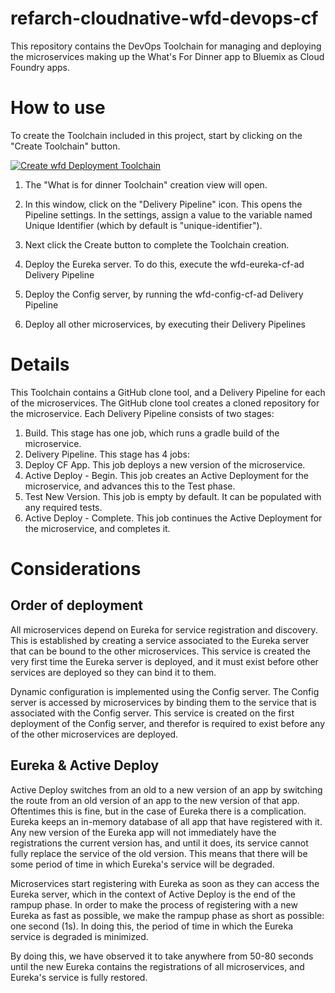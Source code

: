 # refarch-cloudnative-wfd-devops-cf

This repository contains the DevOps Toolchain for managing and deploying the microservices making up the What's For Dinner app to Bluemix as Cloud Foundry apps.

# How to use

To create the Toolchain included in this project, start by clicking on the "Create Toolchain" button.

[![Create wfd Deployment Toolchain](https://new-console.ng.bluemix.net/devops/graphics/create_toolchain_button.png)](https://new-console.ng.bluemix.net/devops/setup/deploy/?repository=https%3A//github.com/ibm-cloud-architecture/refarch-cloudnative-wfd-devops-cf)

1. The "What is for dinner Toolchain" creation view will open. 
2. In this window, click on the "Delivery Pipeline" icon. This opens the Pipeline settings. In the settings, assign a value to the variable named Unique Identifier (which by default is "unique-identifier").
3. Next click the Create button to complete the Toolchain creation.

4. Deploy the Eureka server. To do this, execute the wfd-eureka-cf-ad Delivery Pipeline
5. Deploy the Config server, by running the wfd-config-cf-ad Delivery Pipeline
6. Deploy all other microservices, by executing their Delivery Pipelines

# Details

This Toolchain contains a GitHub clone tool, and a Delivery Pipeline for each of the microservices.
The GitHub clone tool creates a cloned repository for the microservice.
Each Delivery Pipeline consists of two stages:

1. Build. This stage has one job, which runs a gradle build of the microservice.
2. Delivery Pipeline. This stage has 4 jobs:
 1. Deploy CF App. This job deploys a new version of the microservice.
 2. Active Deploy - Begin. This job creates an Active Deployment for the microservice, and advances this to the Test phase.
 3. Test New Version. This job is empty by default. It can be populated with any required tests.
 4. Active Deploy - Complete. This job continues the Active Deployment for the microservice, and completes it. 

# Considerations
## Order of deployment
All microservices depend on Eureka for service registration and discovery. This is established by creating a service associated to the Eureka server that can be bound to the other microservices. This service is created the very first time the Eureka server is deployed, and it must exist before other services are deployed so they can bind it to them.

Dynamic configuration is implemented using the Config server. The Config server is accessed by microservices by binding them to the service that is associated with the Config server. This service is created on the first deployment of the Config server, and therefor is required to exist before any of the other microservices are deployed. 

## Eureka & Active Deploy

Active Deploy switches from an old to a new version of an app by switching the route from an old version of an app to the new version of that app. Oftentimes this is fine, but in the case of Eureka there is a complication. Eureka keeps an in-memory database of all app that have registered with it. Any new version of the Eureka app will not immediately have the registrations the current version has, and until it does, its service cannot fully replace the service of the old version. This means that there will be some period of time in which Eureka's service will be degraded.

Microservices start registering with Eureka as soon as they can access the Eureka server, which in the context of Active Deploy is the end of the rampup phase. In order to make the process of registering with a new Eureka as fast as possible, we make the rampup phase as short as possible: one second (1s). In doing this, the period of time in which the Eureka service is degraded is  minimized.

By doing this, we have observed it to take anywhere from 50-80 seconds until the new Eureka contains the registrations of all microservices, and Eureka's service is fully restored.
